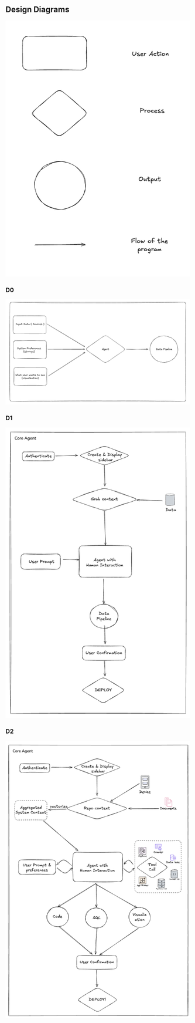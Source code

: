 
## Design Diagrams

![Design Diagram Legend](./legend.png)

### D0
![D0](D0.png)

### D1
![D1](D1.png)
### D2
![D2](D2.png)